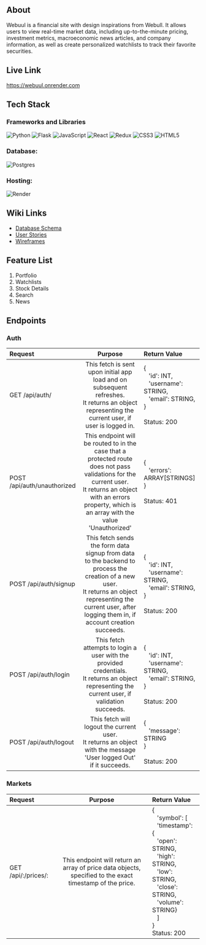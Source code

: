 ## About

Webuul is a financial site with design inspirations from Webull. It allows users to view real-time market data, including up-to-the-minute pricing, investment metrics, macroeconomic news articles, and company information, as well as create personalized watchlists to track their favorite securities.

## Live Link
https://webuul.onrender.com

## Tech Stack

### Frameworks and Libraries
![Python](https://img.shields.io/badge/python-3670A0?style=for-the-badge&logo=python&logoColor=ffdd54) ![Flask](https://img.shields.io/badge/flask-%23000.svg?style=for-the-badge&logo=flask&logoColor=white) ![JavaScript](https://img.shields.io/badge/javascript-%23323330.svg?style=for-the-badge&logo=javascript&logoColor=%23F7DF1E) ![React](https://img.shields.io/badge/react-%2320232a.svg?style=for-the-badge&logo=react&logoColor=%2361DAFB) ![Redux](https://img.shields.io/badge/redux-%23593d88.svg?style=for-the-badge&logo=redux&logoColor=white) ![CSS3](https://img.shields.io/badge/css3-%231572B6.svg?style=for-the-badge&logo=css3&logoColor=white) ![HTML5](https://img.shields.io/badge/html5-%23E34F26.svg?style=for-the-badge&logo=html5&logoColor=white)

 ### Database:
 ![Postgres](https://img.shields.io/badge/postgres-%23316192.svg?style=for-the-badge&logo=postgresql&logoColor=white)

 ### Hosting:
 ![Render](https://img.shields.io/badge/Render-%46E3B7.svg?style=for-the-badge&logo=render&logoColor=white)

## Wiki Links

- [Database Schema](https://github.com/joshpas24/Webuul/wiki/DB-Schema) 
- [User Stories](https://github.com/joshpas24/Webuul/wiki/User-Stories) 
- [Wireframes](https://github.com/joshpas24/Webuul/wiki/Wireframes)

## Feature List

1. Portfolio
2. Watchlists
3. Stock Details
4. Search
5. News

## Endpoints

### Auth
| Request                        | Purpose                | Return Value  |
| :----------------------------- | :--------------------: | :------------------------------ |
| GET /api/auth/        | This fetch is sent upon initial app load and on subsequent refreshes.<br>It returns an object representing the current user, if user is logged in.                                 | {<br>&nbsp;&nbsp;&nbsp;'id': INT,<br>&nbsp;&nbsp;&nbsp;'username': STRING,<br>&nbsp;&nbsp;&nbsp;'email': STRING,<br>}<br><br>Status: 200<br>|
| POST /api/auth/unauthorized      | This endpoint will be routed to in the case that a protected route does not pass validations for the current user.<br>It returns an object with an errors property, which is an array with the value 'Unauthorized'          | {<br>&nbsp;&nbsp;&nbsp;'errors': ARRAY[STRINGS]<br>}<br><br>Status: 401<br>|
| POST /api/auth/signup        | This fetch sends the form data signup from data to the backend to process the creation of a new user.<br>It returns an object representing the current user, after logging them in, if account creation succeeds.                                 | {<br>&nbsp;&nbsp;&nbsp;'id': INT,<br>&nbsp;&nbsp;&nbsp;'username': STRING,<br>&nbsp;&nbsp;&nbsp;'email': STRING,<br>}<br><br>Status: 200<br>|
| POST /api/auth/login | This fetch attempts to login a user with the provided credentials.<br>It returns an object representing the current user, if validation succeeds.                                 | {<br>&nbsp;&nbsp;&nbsp;'id': INT,<br>&nbsp;&nbsp;&nbsp;'username': STRING,<br>&nbsp;&nbsp;&nbsp;'email': STRING,<br>}<br><br>Status: 200<br>|
| POST /api/auth/logout | This fetch will logout the current user.<br>It returns an object with the message 'User logged Out' if it succeeds.                                 | {<br>&nbsp;&nbsp;&nbsp;'message': STRING<br>}<br><br>Status: 200<br>|

### Markets
| Request                        | Purpose                | Return Value  |
| :----------------------------- | :--------------------: | :------------------------------ |
| GET /api/:<symbol>/prices/:<timeframe>   | This endpoint will return an array of price data objects, specified to the exact timestamp of the price.    | {<br>&nbsp;&nbsp;&nbsp;'symbol': [<br>&nbsp;&nbsp;&nbsp;'timestamp': {<br>&nbsp;&nbsp;&nbsp;'open': STRING, <br>&nbsp;&nbsp;&nbsp;'high': STRING, <br>&nbsp;&nbsp;&nbsp;'low': STRING, <br>&nbsp;&nbsp;&nbsp;'close': STRING, <br>&nbsp;&nbsp;&nbsp;'volume': STRING}<br>&nbsp;&nbsp;&nbsp;]<br>}<br>Status: 200<br> |

